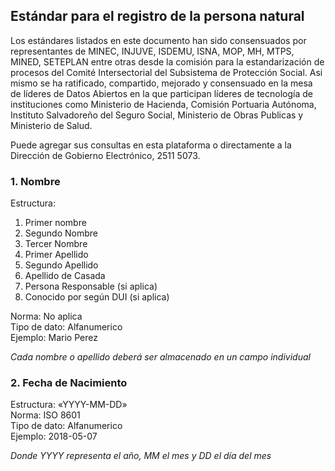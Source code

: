 

## Estándar para el registro de la persona natural

Los estándares listados en este documento han sido consensuados por representantes de MINEC, INJUVE, ISDEMU, ISNA, MOP, MH, MTPS, MINED, SETEPLAN entre otras desde la comisión  para la estandarización de procesos del Comité Intersectorial del Subsistema de Protección Social.  Asi mismo se ha ratificado, compartido, mejorado y consensuado en la mesa de líderes de Datos Abiertos en la que participan líderes de tecnología de instituciones como Ministerio de Hacienda, Comisión Portuaria Autónoma, Instituto Salvadoreño del Seguro Social, Ministerio de Obras Publicas y Ministerio de Salud. 

Puede agregar sus consultas en esta plataforma o directamente a la Dirección de Gobierno Electrónico, 2511 5073.  


###  1. Nombre 

Estructura:
1. Primer nombre 
2. Segundo Nombre 
3. Tercer Nombre 
4. Primer Apellido 
5. Segundo Apellido 
6. Apellido de Casada 
7. Persona Responsable (si aplica)
8. Conocido por según DUI (si aplica)

Norma: No aplica  
Tipo de dato: Alfanumerico  
Ejemplo: Mario Perez  

*Cada nombre o apellido deberá ser almacenado en un campo individual*

###  2. Fecha de Nacimiento   
Estructura: «YYYY-MM-DD»  
Norma: ISO 8601  
Tipo de dato: Alfanumerico  
Ejemplo: 2018-05-07  

*Donde YYYY representa el año, MM el mes y DD el día del mes*



